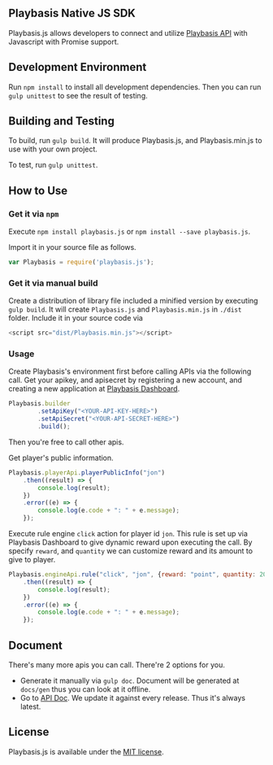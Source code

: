 ## Playbasis Native JS SDK

Playbasis.js allows developers to connect and utilize [Playbasis API](http://doc.playbasis.com/pbapp) with Javascript with Promise support.

## Development Environment

Run `npm install` to install all development dependencies.
Then you can run `gulp unittest` to see the result of testing.

## Building and Testing

To build, run `gulp build`.
It will produce Playbasis.js, and Playbasis.min.js to use with your own project.

To test, run `gulp unittest`.

## How to Use

### Get it via `npm`
Execute `npm install playbasis.js` or `npm install --save playbasis.js`.

Import it in your source file as follows.

```javascript
var Playbasis = require('playbasis.js');
```

### Get it via manual build
Create a distribution of library file included a minified version by executing `gulp build`.
It will create `Playbasis.js` and `Playbasis.min.js` in `./dist` folder.
Include it in your source code via

```javascript
<script src="dist/Playbasis.min.js"></script>
```

### Usage
Create Playbasis's environment first before calling APIs via the following call.
Get your apikey, and apisecret by registering a new account, and creating a new application at [Playbasis Dashboard](https://www.pbapp.net/login).

```javascript
Playbasis.builder
		.setApiKey("<YOUR-API-KEY-HERE>")
		.setApiSecret("<YOUR-API-SECRET-HERE>")
		.build();
```

Then you're free to call other apis.

Get player's public information.

```javascript
Playbasis.playerApi.playerPublicInfo("jon")
	.then((result) => {
		console.log(result);
	})
	.error((e) => {
		console.log(e.code + ": " + e.message);
	});
```

Execute rule engine `click` action for player id `jon`. This rule is set up via Playbasis Dashboard to give dynamic reward upon executing the call.
By specify `reward`, and `quantity` we can customize reward and its amount to give to player.

```javascript
Playbasis.engineApi.rule("click", "jon", {reward: "point", quantity: 20})
	.then((result) => {
		console.log(result);
	})
	.error((e) => {
		console.log(e.code + ": " + e.message);
	});
```

## Document

There's many more apis you can call.
There're 2 options for you.

* Generate it manually via `gulp doc`. Document will be generated at `docs/gen` thus you can look at it offline.
* Go to [API Doc](https://playbasis.github.io/native-sdk-js/). We update it against every release. Thus it's always latest.

## License

Playbasis.js is available under the [MIT license](https://github.com/playbasis/native-sdk-js/blob/master/LICENSE.md).
